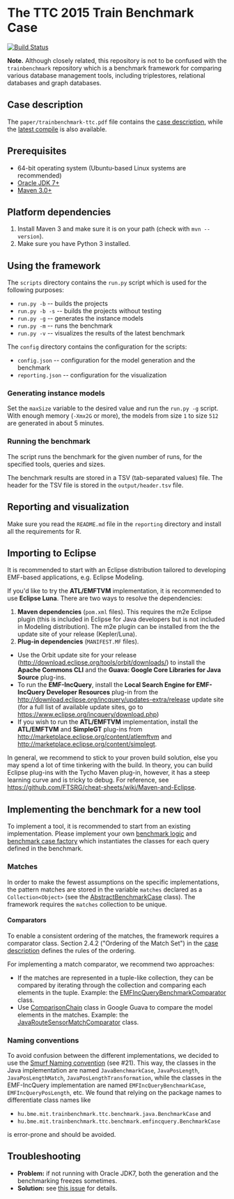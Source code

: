 # The TTC 2015 Train Benchmark Case

[![Build Status](https://travis-ci.org/dwagelaar/trainbenchmark-ttc.svg?branch=master)](https://travis-ci.org/dwagelaar/trainbenchmark-ttc)

**Note.** Although closely related, this repository is not to be confused with the `trainbenchmark` repository which is a benchmark framework for comparing various database management tools, including triplestores, relational databases and graph databases.

## Case description

The `paper/trainbenchmark-ttc.pdf` file contains the [case description](https://github.com/FTSRG/trainbenchmark-ttc/blob/master/paper/trainbenchmark-ttc.pdf), while the [latest compile](https://www.sharelatex.com/github/repos/FTSRG/trainbenchmark-ttc-paper/builds/latest/output.pdf)  is also available.

## Prerequisites

* 64-bit operating system (Ubuntu-based Linux systems are recommended)
* [Oracle JDK 7+](https://github.com/FTSRG/cheat-sheets/wiki/Linux#oracle-jdk-7)
* [Maven 3.0+](https://github.com/FTSRG/cheat-sheets/wiki/Linux#maven-3)

## Platform dependencies

1. Install Maven 3 and make sure it is on your path (check with `mvn --version`).
1. Make sure you have Python 3 installed.

## Using the framework

The `scripts` directory contains the `run.py` script which is used for the following purposes:
* `run.py -b` -- builds the projects
* `run.py -b -s` -- builds the projects without testing
* `run.py -g` -- generates the instance models
* `run.py -m` -- runs the benchmark
* `run.py -v` -- visualizes the results of the latest benchmark

The `config` directory contains the configuration for the scripts:
* `config.json` -- configuration for the model generation and the benchmark
* `reporting.json` -- configuration for the visualization

### Generating instance models

Set the `maxSize` variable to the desired value and run the `run.py -g` script. With enough memory (`-Xmx2G` or more), the models from size `1` to size `512` are generated in about 5 minutes.

### Running the benchmark

The script runs the benchmark for the given number of runs, for the specified tools, queries and sizes.

The benchmark results are stored in a TSV (tab-separated values) file. The header for the TSV file is stored in the `output/header.tsv` file. 

## Reporting and visualization

Make sure you read the `README.md` file in the `reporting` directory and install all the requirements for R.

## Importing to Eclipse

It is recommended to start with an Eclipse distribution tailored to developing EMF-based applications, e.g. Eclipse Modeling.

If you'd like to try the **ATL/EMFTVM** implementation, it is recommended to use **Eclipse Luna**. There are two ways to resolve the dependencies:

1. **Maven dependencies** (`pom.xml` files). This requires the m2e Eclipse plugin (this is included in Eclipse for Java developers but is not included in Modeling distribution). The m2e plugin can be installed from the the update site of your release (Kepler/Luna).
2. **Plug-in dependencies** (`MANIFEST.MF` files).
  * Use the Orbit update site for your release (<http://download.eclipse.org/tools/orbit/downloads/>) to install the **Apache Commons CLI** and the **Guava: Google Core Libraries for Java Source** plug-ins.
  * To run the **EMF-IncQuery**, install the **Local Search Engine for EMF-IncQuery Developer Resources** plug-in from the <http://download.eclipse.org/incquery/updates-extra/release> update site (for a full list of available update sites, go to <https://www.eclipse.org/incquery/download.php>)
  * If you wish to run the **ATL/EMFTVM** implementation, install the **ATL/EMFTVM** and **SimpleGT** plug-ins from <http://marketplace.eclipse.org/content/atlemftvm> and <http://marketplace.eclipse.org/content/simplegt>.

In general, we recommend to stick to your proven build solution, else you may spend a lot of time tinkering with the build. In theory, you can build Eclipse plug-ins with the Tycho Maven plug-in, however, it has a steep learning curve and is tricky to debug. For reference, see <https://github.com/FTSRG/cheat-sheets/wiki/Maven-and-Eclipse>.

## Implementing the benchmark for a new tool

To implement a tool, it is recommended to start from an existing implementation. Please implement your own  [benchmark logic](https://github.com/FTSRG/trainbenchmark-ttc/blob/master/hu.bme.mit.trainbenchmark.ttc.benchmark.java/src/main/java/hu/bme/mit/trainbenchmark/ttc/benchmark/java/JavaBenchmarkLogic.java) and [benchmark case factory](https://github.com/FTSRG/trainbenchmark-ttc/blob/master/hu.bme.mit.trainbenchmark.ttc.benchmark.java/src/main/java/hu/bme/mit/trainbenchmark/ttc/benchmark/java/benchmarkcases/JavaBenchmarkCaseFactory.java) which instantiates the classes for each query defined in the benchmark.

### Matches

In order to make the fewest assumptions on the specific implementations, the pattern matches are stored in the variable `matches` declared as a `Collection<Object>` (see the [AbstractBenchmarkCase](https://github.com/FTSRG/trainbenchmark-ttc/blob/master/hu.bme.mit.trainbenchmark.ttc.benchmark/src/main/java/hu/bme/mit/trainbenchmark/ttc/benchmark/benchmarkcases/AbstractBenchmarkCase.java) class). The framework requires the `matches` collection to be unique.

#### Comparators

To enable a consistent ordering of the matches, the framework requires a comparator class. Section 2.4.2 ("Ordering of the Match Set") in the [case description](#case-description) defines the rules of the ordering.

For implementing a match comparator, we recommend two approaches:
* If the matches are represented in a tuple-like collection, they can be compared by iterating through the collection and comparing each elements in the tuple. Example: the [EMFIncQueryBenchmarkComparator](https://github.com/FTSRG/trainbenchmark-ttc/blob/master/hu.bme.mit.trainbenchmark.ttc.benchmark.emfincquery/src/main/java/hu/bme/mit/trainbenchmark/ttc/benchmark/emfincquery/matches/EMFIncQueryBenchmarkComparator.java) class.
* Use [ComparisonChain](http://docs.guava-libraries.googlecode.com/git/javadoc/com/google/common/collect/ComparisonChain.html) class in Google Guava to compare the model elements in the matches. Example: the [JavaRouteSensorMatchComparator](https://github.com/FTSRG/trainbenchmark-ttc/blob/master/hu.bme.mit.trainbenchmark.ttc.benchmark.java/src/main/java/hu/bme/mit/trainbenchmark/ttc/benchmark/java/matches/JavaRouteSensorMatchComparator.java) class.

### Naming conventions

To avoid confusion between the different implementations, we decided to use the [Smurf Naming convention](http://blog.codinghorror.com/new-programming-jargon/) (see #21). This way, the classes in the Java implementation are named `JavaBenchmarkCase`, `JavaPosLength`, `JavaPosLengthMatch`, `JavaPosLengthTransformation`, while the classes in the EMF-IncQuery implementation are named `EMFIncQueryBenchmarkCase`, `EMFIncQueryPosLength`, etc. We found that relying on the package names to differentiate class names like

* `hu.bme.mit.trainbenchmark.ttc.benchmark.java.BenchmarkCase` and 
* `hu.bme.mit.trainbenchmark.ttc.benchmark.emfincquery.BenchmarkCase`

is error-prone and should be avoided.

## Troubleshooting

* **Problem:** if not running with Oracle JDK7, both the generation and the benchmarking freezes sometimes.
* **Solution:** see [this issue](https://github.com/FTSRG/trainbenchmark-ttc/issues/7) for details.

